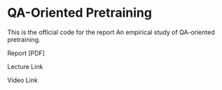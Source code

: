 # QA-Oriented Pretraining

This is the official code for the report An empirical study of QA-oriented pretraining.

Report [PDF]

Lecture Link

Video Link
